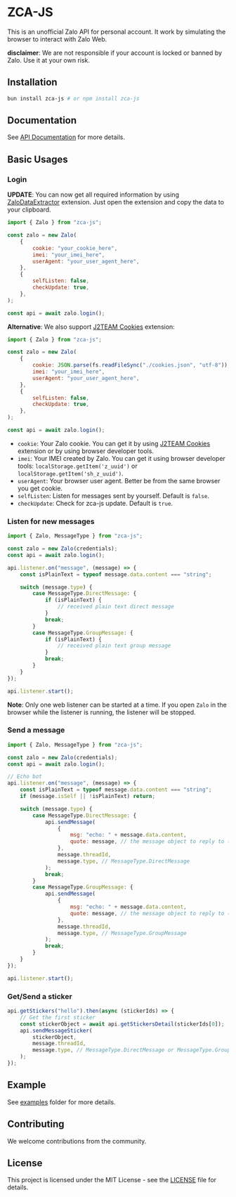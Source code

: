 # ZCA-JS

This is an unofficial Zalo API for personal account. It work by simulating the browser to interact with Zalo Web.

**disclaimer**: We are not responsible if your account is locked or banned by Zalo. Use it at your own risk.

## Installation

```bash
bun install zca-js # or npm install zca-js
```

## Documentation

See [API Documentation](https://zca.tdung.co/) for more details.

## Basic Usages

### Login

**UPDATE**: You can now get all required information by using [ZaloDataExtractor](https://github.com/JustKemForFun/ZaloDataExtractor) extension. Just open the extension and copy the data to your clipboard.

```javascript
import { Zalo } from "zca-js";

const zalo = new Zalo(
    {
        cookie: "your_cookie_here",
        imei: "your_imei_here",
        userAgent: "your_user_agent_here",
    },
    {
        selfListen: false,
        checkUpdate: true,
    },
);

const api = await zalo.login();
```

**Alternative**: We also support [J2TEAM Cookies](https://chromewebstore.google.com/detail/j2team-cookies/okpidcojinmlaakglciglbpcpajaibco) extension:

```javascript
import { Zalo } from "zca-js";

const zalo = new Zalo(
    {
        cookie: JSON.parse(fs.readFileSync("./cookies.json", "utf-8")),
        imei: "your_imei_here",
        userAgent: "your_user_agent_here",
    },
    {
        selfListen: false,
        checkUpdate: true,
    },
);

const api = await zalo.login();
```

-   `cookie`: Your Zalo cookie. You can get it by using [J2TEAM Cookies](https://chromewebstore.google.com/detail/j2team-cookies/okpidcojinmlaakglciglbpcpajaibco) extension or by using browser developer tools.
-   `imei`: Your IMEI created by Zalo. You can get it using browser developer tools: `localStorage.getItem('z_uuid')` or `localStorage.getItem('sh_z_uuid')`.
-   `userAgent`: Your browser user agent. Better be from the same browser you get cookie.
-   `selfListen`: Listen for messages sent by yourself. Default is `false`.
-   `checkUpdate`: Check for zca-js update. Default is `true`.

### Listen for new messages

```javascript
import { Zalo, MessageType } from "zca-js";

const zalo = new Zalo(credentials);
const api = await zalo.login();

api.listener.on("message", (message) => {
    const isPlainText = typeof message.data.content === "string";

    switch (message.type) {
        case MessageType.DirectMessage: {
            if (isPlainText) {
                // received plain text direct message
            }
            break;
        }
        case MessageType.GroupMessage: {
            if (isPlainText) {
                // received plain text group message
            }
            break;
        }
    }
});

api.listener.start();
```

**Note**: Only one web listener can be started at a time. If you open `Zalo` in the browser while the listener is running, the listener will be stopped.

### Send a message

```javascript
import { Zalo, MessageType } from "zca-js";

const zalo = new Zalo(credentials);
const api = await zalo.login();

// Echo bot
api.listener.on("message", (message) => {
    const isPlainText = typeof message.data.content === "string";
    if (message.isSelf || !isPlainText) return;

    switch (message.type) {
        case MessageType.DirectMessage: {
            api.sendMessage(
                {
                    msg: "echo: " + message.data.content,
                    quote: message, // the message object to reply to (optional)
                },
                message.threadId,
                message.type, // MessageType.DirectMessage
            );
            break;
        }
        case MessageType.GroupMessage: {
            api.sendMessage(
                {
                    msg: "echo: " + message.data.content,
                    quote: message, // the message object to reply to (optional)
                },
                message.threadId,
                message.type, // MessageType.GroupMessage
            );
            break;
        }
    }
});

api.listener.start();
```

### Get/Send a sticker

```javascript
api.getStickers("hello").then(async (stickerIds) => {
    // Get the first sticker
    const stickerObject = await api.getStickersDetail(stickerIds[0]);
    api.sendMessageSticker(
        stickerObject,
        message.threadId,
        message.type, // MessageType.DirectMessage or MessageType.GroupMessage
    );
});
```

## Example

See [examples](examples) folder for more details.

## Contributing

We welcome contributions from the community.

## License

This project is licensed under the MIT License - see the [LICENSE](LICENSE) file for details.
